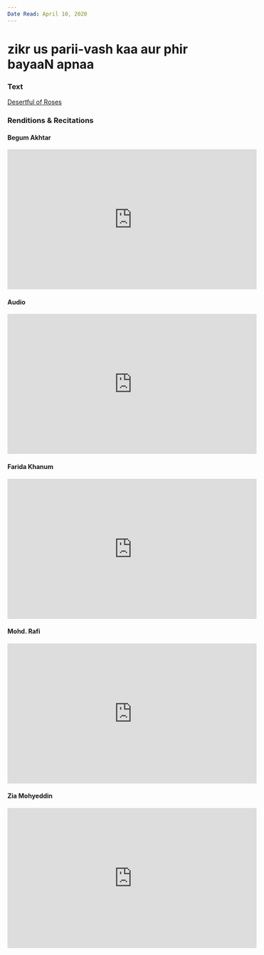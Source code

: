 ```yaml
---
Date Read: April 10, 2020
---
```


# zikr us parii-vash kaa aur phir bayaaN apnaa

### Text
[Desertful of Roses](http://www.columbia.edu/itc/mealac/pritchett/00ghalib/043/index_043.html)

### Renditions & Recitations

#### Begum Akhtar

<iframe width="560" height="315" src="https://www.youtube.com/embed/jFJxU4afjIs&t=191s" title="YouTube video player" frameborder="0" allow="accelerometer; autoplay; clipboard-write; encrypted-media; gyroscope; picture-in-picture" allowfullscreen></iframe>

#### Audio

<iframe width="560" height="315" src="https://www.youtube.com/embed/mblW0p4Nk0c" title="YouTube video player" frameborder="0" allow="accelerometer; autoplay; clipboard-write; encrypted-media; gyroscope; picture-in-picture" allowfullscreen></iframe>

#### Farida Khanum

<iframe width="560" height="315" src="https://www.youtube.com/embed/Krxjk7UtlbQ" title="YouTube video player" frameborder="0" allow="accelerometer; autoplay; clipboard-write; encrypted-media; gyroscope; picture-in-picture" allowfullscreen></iframe>

#### Mohd. Rafi

<iframe width="560" height="315" src="https://www.youtube.com/embed/YNCfYPF3grQ" title="YouTube video player" frameborder="0" allow="accelerometer; autoplay; clipboard-write; encrypted-media; gyroscope; picture-in-picture" allowfullscreen></iframe>

#### Zia Mohyeddin

<iframe width="560" height="315" src="https://www.youtube.com/embed/3O47VFqvjUI" title="YouTube video player" frameborder="0" allow="accelerometer; autoplay; clipboard-write; encrypted-media; gyroscope; picture-in-picture" allowfullscreen></iframe>

